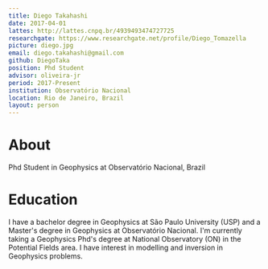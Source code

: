 ```yaml
---
title: Diego Takahashi
date: 2017-04-01
lattes: http://lattes.cnpq.br/4939493474727725
researchgate: https://www.researchgate.net/profile/Diego_Tomazella
picture: diego.jpg
email: diego.takahashi@gmail.com
github: DiegoTaka
position: Phd Student
advisor: oliveira-jr
period: 2017-Present
institution: Observatório Nacional
location: Rio de Janeiro, Brazil
layout: person
---
```


# About

Phd Student in Geophysics at Observatório Nacional, Brazil

# Education

I have a bachelor degree in Geophysics at São Paulo University (USP) and a Master's degree in Geophysics at Observatório Nacional.
I'm currently taking a Geophysics Phd's degree at National Observatory (ON) in the Potential Fields area. I have interest in modelling and inversion in Geophysics problems.

